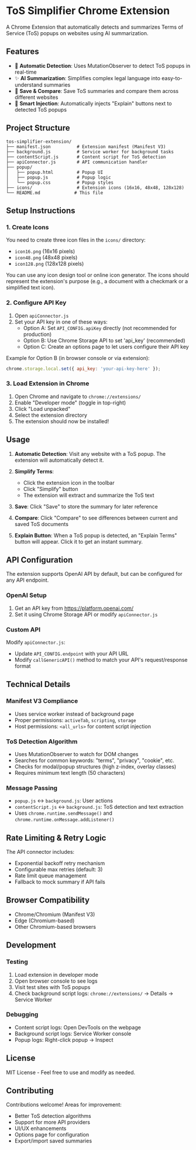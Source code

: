 # ToS Simplifier Chrome Extension

A Chrome Extension that automatically detects and summarizes Terms of Service (ToS) popups on websites using AI summarization.

## Features

- 🤖 **Automatic Detection**: Uses MutationObserver to detect ToS popups in real-time
- ✨ **AI Summarization**: Simplifies complex legal language into easy-to-understand summaries
- 💾 **Save & Compare**: Save ToS summaries and compare them across different websites
- 🎯 **Smart Injection**: Automatically injects "Explain" buttons next to detected ToS popups

## Project Structure

```
tos-simplifier-extension/
├── manifest.json          # Extension manifest (Manifest V3)
├── background.js          # Service worker for background tasks
├── contentScript.js       # Content script for ToS detection
├── apiConnector.js        # API communication handler
├── popup/
│   ├── popup.html         # Popup UI
│   ├── popup.js           # Popup logic
│   └── popup.css          # Popup styles
├── icons/                 # Extension icons (16x16, 48x48, 128x128)
└── README.md             # This file
```

## Setup Instructions

### 1. Create Icons

You need to create three icon files in the `icons/` directory:
- `icon16.png` (16x16 pixels)
- `icon48.png` (48x48 pixels)
- `icon128.png` (128x128 pixels)

You can use any icon design tool or online icon generator. The icons should represent the extension's purpose (e.g., a document with a checkmark or a simplified text icon).

### 2. Configure API Key

1. Open `apiConnector.js`
2. Set your API key in one of these ways:
   - Option A: Set `API_CONFIG.apiKey` directly (not recommended for production)
   - Option B: Use Chrome Storage API to set 'api_key' (recommended)
   - Option C: Create an options page to let users configure their API key

Example for Option B (in browser console or via extension):
```javascript
chrome.storage.local.set({ api_key: 'your-api-key-here' });
```

### 3. Load Extension in Chrome

1. Open Chrome and navigate to `chrome://extensions/`
2. Enable "Developer mode" (toggle in top-right)
3. Click "Load unpacked"
4. Select the extension directory
5. The extension should now be installed!

## Usage

1. **Automatic Detection**: Visit any website with a ToS popup. The extension will automatically detect it.

2. **Simplify Terms**:
   - Click the extension icon in the toolbar
   - Click "Simplify" button
   - The extension will extract and summarize the ToS text

3. **Save**: Click "Save" to store the summary for later reference

4. **Compare**: Click "Compare" to see differences between current and saved ToS documents

5. **Explain Button**: When a ToS popup is detected, an "Explain Terms" button will appear. Click it to get an instant summary.

## API Configuration

The extension supports OpenAI API by default, but can be configured for any API endpoint.

### OpenAI Setup
1. Get an API key from https://platform.openai.com/
2. Set it using Chrome Storage API or modify `apiConnector.js`

### Custom API
Modify `apiConnector.js`:
- Update `API_CONFIG.endpoint` with your API URL
- Modify `callGenericAPI()` method to match your API's request/response format

## Technical Details

### Manifest V3 Compliance
- Uses service worker instead of background page
- Proper permissions: `activeTab`, `scripting`, `storage`
- Host permissions: `<all_urls>` for content script injection

### ToS Detection Algorithm
- Uses MutationObserver to watch for DOM changes
- Searches for common keywords: "terms", "privacy", "cookie", etc.
- Checks for modal/popup structures (high z-index, overlay classes)
- Requires minimum text length (50 characters)

### Message Passing
- `popup.js` ↔ `background.js`: User actions
- `contentScript.js` ↔ `background.js`: ToS detection and text extraction
- Uses `chrome.runtime.sendMessage()` and `chrome.runtime.onMessage.addListener()`

## Rate Limiting & Retry Logic

The API connector includes:
- Exponential backoff retry mechanism
- Configurable max retries (default: 3)
- Rate limit queue management
- Fallback to mock summary if API fails

## Browser Compatibility

- Chrome/Chromium (Manifest V3)
- Edge (Chromium-based)
- Other Chromium-based browsers

## Development

### Testing
1. Load extension in developer mode
2. Open browser console to see logs
3. Visit test sites with ToS popups
4. Check background script logs: `chrome://extensions/` → Details → Service Worker

### Debugging
- Content script logs: Open DevTools on the webpage
- Background script logs: Service Worker console
- Popup logs: Right-click popup → Inspect

## License

MIT License - Feel free to use and modify as needed.

## Contributing

Contributions welcome! Areas for improvement:
- Better ToS detection algorithms
- Support for more API providers
- UI/UX enhancements
- Options page for configuration
- Export/import saved summaries


